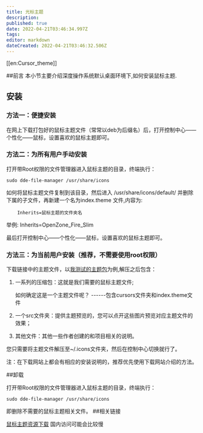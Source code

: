 ```yaml
---
title: 光标主题
description: 
published: true
date: 2022-04-21T03:46:34.997Z
tags: 
editor: markdown
dateCreated: 2022-04-21T03:46:32.506Z
---
```


[[en:Cursor_theme]]


##前言
本小节主要介绍深度操作系统默认桌面环境下,如何安装鼠标主题.

## 安装

### 方法一：便捷安装

在网上下载打包好的鼠标主题文件（常常以deb为后缀名）后，打开控制中心——个性化——鼠标，设置喜欢的鼠标主题即可。

### 方法二：为所有用户手动安装

打开带Root权限的文件管理器进入鼠标主题的目录，终端执行：

    sudo dde-file-manager /usr/share/icons

如何将鼠标主题文件复制到该目录，然后进入 /usr/share/icons/default/ 并删除下属的子文件，再新建一个名为index.theme 文件,内容为:
```
    Inherits=鼠标主题的文件夹名 
```
举例: Inherits=OpenZone_Fire_Slim

最后打开控制中心——个性化——鼠标，设置喜欢的鼠标主题即可。

### 方法三：为当前用户安装（推荐，不需要使用root权限）

下载链接中的主题文件，以[我测试的主题包](https://www.gnome-look.org/p/999999/)为例,解压之后包含：

1. 一系列的压缩包：这就是我们需要的鼠标主题文件;
    
    如何确定这是一个主题文件呢？   ------包含cursors文件夹和index.theme文件

2. 一个src文件夹：提供主题预览的，您可以点开这些图片预览对应主题文件的效果；

3. 其他文件：其他一些作者创建的和项目相关的说明。

您只需要将主题文件解压至~/.icons文件夹，然后在控制中心切换就行了。

注：在下载网站上都会有相应的安装说明的，推荐优先使用下载网站介绍的方法。

##卸载

打开带Root权限的文件管理器进入鼠标主题的目录，终端执行：

    sudo dde-file-manager /usr/share/icons

即删除不需要的鼠标主题相关文件。
##相关链接

[鼠标主题资源下载](https://www.gnome-look.org/browse/cat/107/ord/top/)
国内访问可能会比较慢